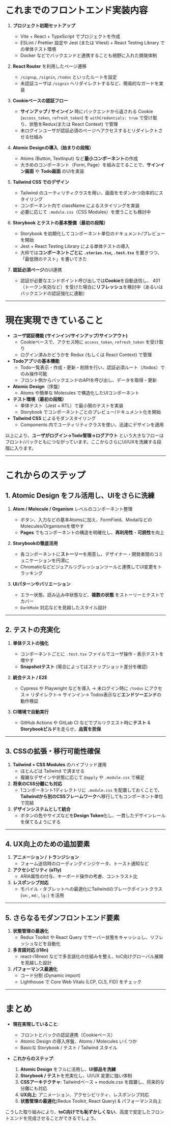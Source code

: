 # これまでのフロントエンド実装内容

1. **プロジェクト初期セットアップ**
    
    - Vite + React + TypeScript でプロジェクトを作成
    - ESLint / Prettier 設定や Jest (または Vitest) + React Testing Library での単体テスト環境
    - Docker などでバックエンドと連携することも視野に入れた開発体制
2. **React Router** を利用したページ遷移
    
    - `/signup`, `/signin`, `/todos` といったルートを設定
    - 未認証ユーザは `/signin` へリダイレクトするなど、簡易的なガードを実装
3. **Cookieベースの認証フロー**
    
    - **サインアップ / サインイン** 時にバックエンドから返される Cookie (`access_token`, `refresh_token`) を `withCredentials: true` で受け取り、状態をRedux(または React Context) で管理
    - 未ログインユーザが認証必須のページへアクセスするとリダイレクトさせる仕組み
4. **Atomic Designの導入（始まりの段階）**
    
    - Atoms (Button, TextInput) など**最小コンポーネント**の作成
    - 大きめのコンポーネント（Form, Page）を組み立てることで、**サインイン画面** や **Todo画面** のUIを実装
5. **Tailwind CSS でのデザイン**
    
    - Tailwind のユーティリティクラスを用い、画面をモダンかつ効率的にスタイリング
    - コンポーネント内で className によるスタイリングを実装
    - 必要に応じて `.module.css`（CSS Modules）を使うことも検討中
6. **Storybook とテストの基本整備（最初の段階）**
    
    - Storybook を初期化してコンポーネント単位のドキュメント/プレビューを開始
    - Jest + React Testing Library による単体テストの導入
    - 大枠では**コンポーネントごとに `.stories.tsx`, `.test.tsx`** を置きつつ、「最低限のテスト」を書いてきた
7. **認証必須ページ**のUI連携
    
    - 認証が必要なエンドポイント呼び出しでは**Cookie**を自動送信し、 401（トークン失効など）を受けた場合に**リフレッシュ**を検討中（あるいはバックエンドの認証強化に連動）

---

# 現在実現できていること

- **ユーザ認証機能 (サインイン/サインアップ/サインアウト)**
    - Cookieベースで、アクセス時に `access_token`, `refresh_token` を受け取り
    - ログイン済みかどうかを Redux (もしくは React Context) で管理
- **Todoアプリの基本機能**
    - Todo一覧表示・作成・更新・削除を行い、認証必須ルート（/todos）でのみ操作可能
    - フロント側からバックエンドのAPIを呼び出し、データを取得・更新
- **Atomic Design**（序盤）
    - Atoms や簡単な Molecules で構造化したUIコンポーネント
- **テスト環境（最初の段階）**
    - 単体テスト（Jest + RTL）で最小限のテストを実装
    - Storybook でコンポーネントごとのプレビュー/ドキュメント化を開始
- **Tailwind CSS** によるモダンスタイリング
    - Components 内でユーティリティクラスを使い、迅速にデザインを適用

以上により、**ユーザがログイン→Todo管理→ログアウト** という大きなフローはフロント/バックともにつながっています。ここからさらにUI/UXを洗練する段階に入ります。

---

# これからのステップ

## 1. **Atomic Design** をフル活用し、UIをさらに洗練

1. **Atom / Molecule / Organism** レベルのコンポーネント整理
    
    - ボタン、入力などの基本Atomsに加え、FormField、ModalなどのMolecules/Organismsを増やす
    - **Pages** でもコンポーネントの構造を明確化し、**再利用性**・**可読性**を向上
2. **Storybookの徹底活用**
    
    - 各コンポーネントに**ストーリー**を用意し、デザイナー・開発者間のコミュニケーションを円滑に
    - Chromaticなどビジュアルリグレッションツールと連携してUI変更をトラッキング
3. **UIパターンやバリエーション**
    
    - エラー状態、読み込み中状態など、**複数の状態** をストーリーとテストでカバー
    - `DarkMode` 対応などを見越したスタイル設計

---

## 2. **テストの充実化**

1. **単体テストの強化**
    
    - コンポーネントごとに `.test.tsx` ファイルでユーザ操作・表示テストを増やす
    - **Snapshotテスト** (場合によってはスナップショット差分を確認)
2. **統合テスト / E2E**
    
    - Cypress や Playwright などを導入 → 未ログイン時に `/todos` にアクセス→ リダイレクト→ サインイン→ Todos表示など**エンドツーエンド**の動作検証
3. **CI環境で自動実行**
    
    - GitHub Actions や GitLab CI などでプルリクエスト時に**テスト** & **Storybookビルド**を走らせ、**品質を担保**

---

## 3. **CSSの拡張・移行可能性確保**

1. **Tailwind + CSS Modules** のハイブリッド運用
    - ほとんどは Tailwind で済ませる
    - 複雑なデザインや状態に応じて `@apply` や `.module.css` で補足
2. **将来のCSS分離にも対応**
    - 1コンポーネント1ディレクトリに `.module.css` を配置しておくことで、**Tailwindから別のCSSフレームワーク**へ移行してもコンポーネント単位で完結
3. **デザインシステムとして統合**
    - ボタンの色やサイズなどを**Design Token**化し、一貫したデザインレールを保てるようにする

---

## 4. **UX向上のための追加要素**

1. **アニメーション / トランジション**
    - フォーム送信時のローディングインジケータ、トースト通知など
2. **アクセシビリティ (a11y)**
    - ARIA属性の付与、キーボード操作の考慮、コントラスト比
3. **レスポンシブ対応**
    - モバイル・タブレットへの最適化にTailwindのブレークポイントクラス (`sm:`, `md:`, `lg:`) を活用

---

## 5. **さらなるモダンフロントエンド要素**

1. **状態管理の最適化**
    - Redux Toolkit や React Query でサーバー状態をキャッシュし、リフレッシュなどを自動化
2. **多言語対応 (i18n)**
    - react-i18next などで多言語化の仕組みを整え、toC向けグローバル展開を見越した設計
3. **パフォーマンス最適化**
    - コード分割 (Dynamic import)
    - Lighthouse で Core Web Vitals (LCP, CLS, FID) をチェック

---

# まとめ

- **現在実現していること**:
    
    - フロントとバックの認証連携（Cookieベース）
    - Atomic Design の導入序盤、Atoms / Molecules いくつか
    - Basicな Storybook / テスト / Tailwind スタイル
- **これからのステップ**:
    
    1. **Atomic Design** をフルに活用し、**UI部品を洗練**
    2. **Storybook / テスト**を充実化し、UI/UX 変更に強い体制
    3. **CSSアーキテクチャ**: Tailwindベース + module.css を踏襲し、将来的な分離にも対応
    4. **UX向上**: アニメーション、アクセシビリティ、レスポンシブ対応
    5. **状態管理の最適化**(Redux Toolkit, React Query) & パフォーマンス向上

こうした取り組みにより、**toC向けでも恥ずかしくない**、高度で安定したフロントエンドを完成させることができるでしょう。